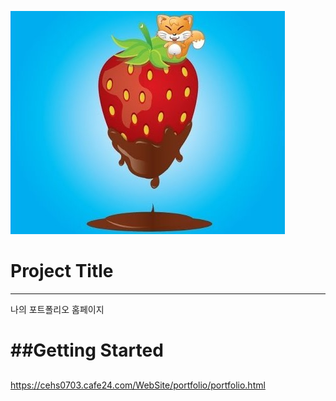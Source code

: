 ![StrawBerry](./image/strawberry.jpg)
# Project Title
---------------------
나의 포트폴리오 홈페이지

##Getting Started
======

##
https://cehs0703.cafe24.com/WebSite/portfolio/portfolio.html
